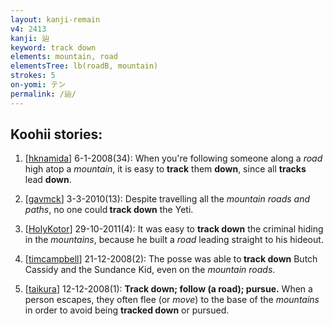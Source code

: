 ```yaml
---
layout: kanji-remain
v4: 2413
kanji: 辿
keyword: track down
elements: mountain, road
elementsTree: lb(roadB, mountain)
strokes: 5
on-yomi: テン
permalink: /辿/
---
```


## Koohii stories: 

1) [<a href="http://kanji.koohii.com/profile/hknamida">hknamida</a>] 6-1-2008(34): When you&#039;re following someone along a <em>road</em> high atop a <em>mountain</em>, it is easy to <strong>track</strong> them <strong>down</strong>, since all <strong>tracks</strong> lead <strong>down</strong>.

2) [<a href="http://kanji.koohii.com/profile/gavmck">gavmck</a>] 3-3-2010(13): Despite travelling all the <em> mountain roads and paths</em>, no one could<strong> track down</strong> the Yeti.

3) [<a href="http://kanji.koohii.com/profile/HolyKotor">HolyKotor</a>] 29-10-2011(4): It was easy to <strong>track down</strong> the criminal hiding in the <em>mountains</em>, because he built a <em>road</em> leading straight to his hideout.

4) [<a href="http://kanji.koohii.com/profile/timcampbell">timcampbell</a>] 21-12-2008(2): The posse was able to<strong> track down</strong> Butch Cassidy and the Sundance Kid, even on the <em>mountain roads</em>.

5) [<a href="http://kanji.koohii.com/profile/taikura">taikura</a>] 12-12-2008(1): <strong>Track down; follow (a road); pursue.</strong> When a person escapes, they often flee (or <em>move</em>) to the base of the <em>mountains</em> in order to avoid being <strong>tracked down</strong> or pursued.

